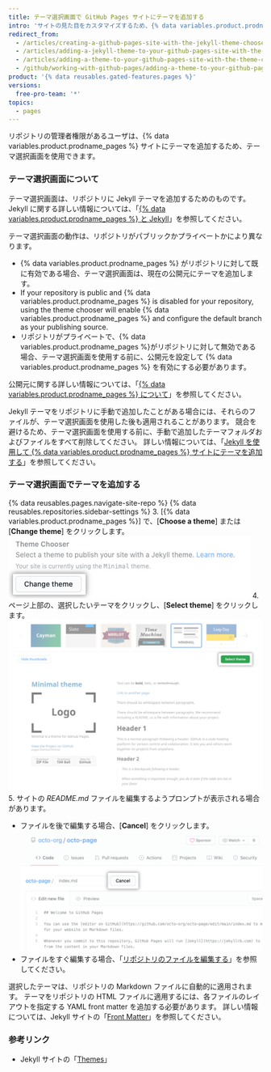 ```yaml
---
title: テーマ選択画面で GitHub Pages サイトにテーマを追加する
intro: 'サイトの見た目をカスタマイズするため、{% data variables.product.prodname_pages %} サイトにテーマを追加できます。'
redirect_from:
  - /articles/creating-a-github-pages-site-with-the-jekyll-theme-chooser/
  - /articles/adding-a-jekyll-theme-to-your-github-pages-site-with-the-jekyll-theme-chooser/
  - /articles/adding-a-theme-to-your-github-pages-site-with-the-theme-chooser
  - /github/working-with-github-pages/adding-a-theme-to-your-github-pages-site-with-the-theme-chooser
product: '{% data reusables.gated-features.pages %}'
versions:
  free-pro-team: '*'
topics:
  - pages
---
```

リポジトリの管理者権限があるユーザは、{% data variables.product.prodname_pages %} サイトにテーマを追加するため、テーマ選択画面を使用できます。

### テーマ選択画面について

テーマ選択画面は、リポジトリに Jekyll テーマを追加するためのものです。 Jekyll に関する詳しい情報については、「[{% data variables.product.prodname_pages %} と Jekyll](/articles/about-github-pages-and-jekyll)」を参照してください。

テーマ選択画面の動作は、リポジトリがパブリックかプライベートかにより異なります。
  - {% data variables.product.prodname_pages %} がリポジトリに対して既に有効である場合、テーマ選択画面は、現在の公開元にテーマを追加します。
  - If your repository is public and {% data variables.product.prodname_pages %} is disabled for your repository, using the theme chooser will enable {% data variables.product.prodname_pages %} and configure the default branch as your publishing source.
  - リポジトリがプライベートで、{% data variables.product.prodname_pages %}がリポジトリに対して無効である場合、テーマ選択画面を使用する前に、公開元を設定して {% data variables.product.prodname_pages %} を有効にする必要があります。

公開元に関する詳しい情報については、「[{% data variables.product.prodname_pages %} について](/articles/about-github-pages#publishing-sources-for-github-pages-sites)」を参照してください。

Jekyll テーマをリポジトリに手動で追加したことがある場合には、それらのファイルが、テーマ選択画面を使用した後も適用されることがあります。 競合を避けるため、テーマ選択画面を使用する前に、手動で追加したテーマフォルダおよびファイルをすべて削除してください。 詳しい情報については、「[Jekyll を使用して {% data variables.product.prodname_pages %} サイトにテーマを追加する](/articles/adding-a-theme-to-your-github-pages-site-using-jekyll)」を参照してください。

### テーマ選択画面でテーマを追加する

{% data reusables.pages.navigate-site-repo %}
{% data reusables.repositories.sidebar-settings %}
3. [{% data variables.product.prodname_pages %}] で、[**Choose a theme**] または [**Change theme**] をクリックします。 ![[Choose a theme] ボタン](/assets/images/help/pages/choose-a-theme.png)
4. ページ上部の、選択したいテーマをクリックし、[**Select theme**] をクリックします。 ![テーマのオプションおよび [Select theme] ボタン](/assets/images/help/pages/select-theme.png)
5. サイトの *README.md* ファイルを編集するようプロンプトが表示される場合があります。
   - ファイルを後で編集する場合、[**Cancel**] をクリックします。 ![ファイルを編集する際の [Cancel] リンク](/assets/images/help/pages/cancel-edit.png)
   - ファイルをすぐ編集する場合、「[リポジトリのファイルを編集する](/articles/editing-files-in-your-repository/)」を参照してください。

選択したテーマは、リポジトリの Markdown ファイルに自動的に適用されます。 テーマをリポジトリの HTML ファイルに適用するには、各ファイルのレイアウトを指定する YAML front matter を追加する必要があります。 詳しい情報については、Jekyll サイトの「[Front Matter](https://jekyllrb.com/docs/front-matter/)」を参照してください。

### 参考リンク

- Jekyll サイトの「[Themes](https://jekyllrb.com/docs/themes/)」
